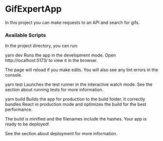# GifExpertApp

In this project you can make requests to an API and search for gifs.

### Available Scripts
In the project directory, you can run:

yarn dev
Runs the app in the development mode.
Open http://localhost:5173/ to view it in the browser.

The page will reload if you make edits.
You will also see any lint errors in the console.

yarn test
Launches the test runner in the interactive watch mode.
See the section about running tests for more information.

yarn build
Builds the app for production to the build folder.
It correctly bundles React in production mode and optimizes the build for the best performance.

The build is minified and the filenames include the hashes.
Your app is ready to be deployed!

See the section about deployment for more information.